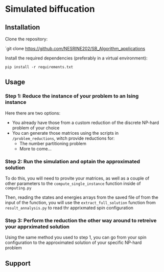 # Simulated biffucation

## Installation
Clone the repository:

`git clone https://github.com/NESRINE202/SB_Algorithm_applications

Install the required dependencies (preferably in a virtual environment):

`pip install -r requirements.txt`


## Usage
### Step 1: Reduce the instance of your problem to an Ising instance
Here there are two options:
- You already have those from a custom reduction of the discrete NP-hard problem of your choice
- You can generate those matrices using the scripts in `/problem_reductions`, witch provide reductions for:
    - The number partitioning problem
    - More to come...

### Step 2: Run the simulation and optain the approximated solution
To do this, you will need to provite your matrices, as well as a couple of other parameters to the `compute_single_instance` function inside of `computing.py`

Then, reading the states and energies arrays from the saved file of from the input of the function, you will use the `extract_full_solution` function from `result_annalysis.py` to read thr apprixmated spin configuration

### Step 3: Perform the reduction the other way around to retreive your apprximated solution
Using the same method you used to step 1, you can go from your spin configuration to the approximated solution of your specific NP-hard problem

## Support
